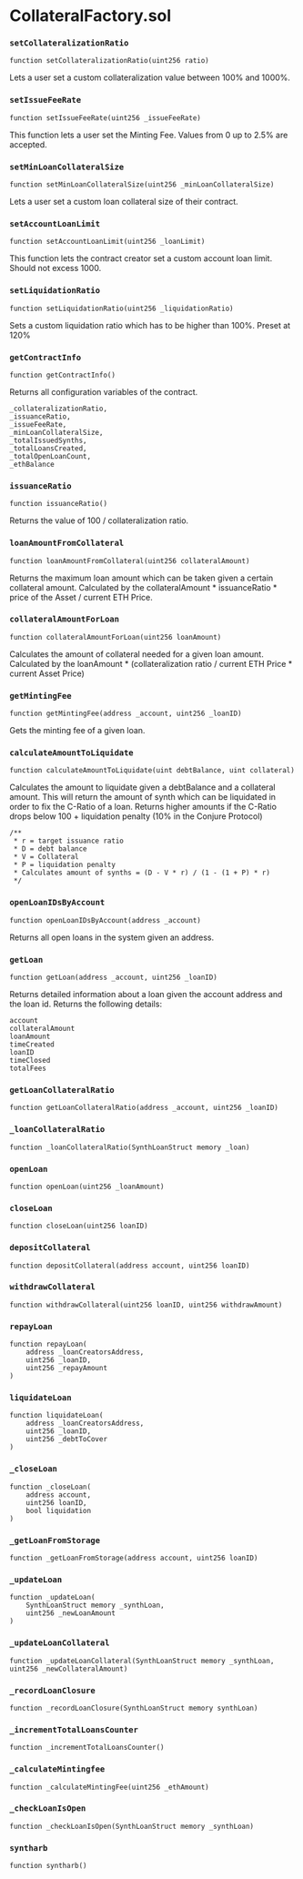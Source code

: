 # CollateralFactory.sol

### `setCollateralizationRatio`

```text
function setCollateralizationRatio(uint256 ratio)
```

Lets a user set a custom collateralization value between 100% and 1000%.

### `setIssueFeeRate`

```text
function setIssueFeeRate(uint256 _issueFeeRate)
```

This function lets a user set the Minting Fee. Values from 0 up to 2.5% are accepted.

### `setMinLoanCollateralSize`

```text
function setMinLoanCollateralSize(uint256 _minLoanCollateralSize)
```

Lets a user set a custom loan collateral size of their contract.

### `setAccountLoanLimit`

```text
function setAccountLoanLimit(uint256 _loanLimit)
```

This function lets the contract creator set a custom account loan limit. Should not excess 1000.

### `setLiquidationRatio`

```text
function setLiquidationRatio(uint256 _liquidationRatio)
```

Sets a custom liquidation ratio which has to be higher than 100%. Preset at 120%

### `getContractInfo`

```text
function getContractInfo()
```

Returns all configuration variables of the contract.

```text
_collateralizationRatio,
_issuanceRatio,
_issueFeeRate,
_minLoanCollateralSize,
_totalIssuedSynths,
_totalLoansCreated,
_totalOpenLoanCount,
_ethBalance
```

### `issuanceRatio`

```text
function issuanceRatio()
```

Returns the value of 100 / collateralization ratio.

### `loanAmountFromCollateral`

```text
function loanAmountFromCollateral(uint256 collateralAmount)
```

Returns the maximum loan amount which can be taken given a certain collateral amount. Calculated by the collateralAmount \* issuanceRatio \* price of the Asset / current ETH Price.

### `collateralAmountForLoan`

```text
function collateralAmountForLoan(uint256 loanAmount)
```

Calculates the amount of collateral needed for a given loan amount. Calculated by the loanAmount \* \(collateralization ratio / current ETH Price \* current Asset Price\)

### `getMintingFee`

```text
function getMintingFee(address _account, uint256 _loanID)
```

Gets the minting fee of a given loan.

### `calculateAmountToLiquidate`

```text
function calculateAmountToLiquidate(uint debtBalance, uint collateral)
```

Calculates the amount to liquidate given a debtBalance and a collateral amount. This will return the amount of synth which can be liquidated in order to fix the C-Ratio of a loan. Returns higher amounts if the C-Ratio drops below 100 + liquidation penalty \(10% in the Conjure Protocol\)

```text
/**
 * r = target issuance ratio
 * D = debt balance
 * V = Collateral
 * P = liquidation penalty
 * Calculates amount of synths = (D - V * r) / (1 - (1 + P) * r)
 */
```

### `openLoanIDsByAccount`

```text
function openLoanIDsByAccount(address _account)
```

Returns all open loans in the system given an address.

### `getLoan`

```text
function getLoan(address _account, uint256 _loanID)
```

Returns detailed information about a loan given the account address and the loan id. Returns the following details:

```text
account
collateralAmount
loanAmount
timeCreated
loanID
timeClosed
totalFees
```

### `getLoanCollateralRatio`

```text
function getLoanCollateralRatio(address _account, uint256 _loanID)
```

### `_loanCollateralRatio`

```text
function _loanCollateralRatio(SynthLoanStruct memory _loan)
```

### `openLoan`

```text
function openLoan(uint256 _loanAmount)
```

### `closeLoan`

```text
function closeLoan(uint256 loanID)
```

### `depositCollateral`

```text
function depositCollateral(address account, uint256 loanID)
```

### `withdrawCollateral`

```text
function withdrawCollateral(uint256 loanID, uint256 withdrawAmount)
```

### `repayLoan`

```text
function repayLoan(
    address _loanCreatorsAddress,
    uint256 _loanID,
    uint256 _repayAmount
)
```

### `liquidateLoan`

```text
function liquidateLoan(
    address _loanCreatorsAddress,
    uint256 _loanID,
    uint256 _debtToCover
)
```

### `_closeLoan`

```text
function _closeLoan(
    address account,
    uint256 loanID,
    bool liquidation
)
```

### `_getLoanFromStorage`

```text
function _getLoanFromStorage(address account, uint256 loanID)
```

### `_updateLoan`

```text
function _updateLoan(
    SynthLoanStruct memory _synthLoan,
    uint256 _newLoanAmount
)
```

### `_updateLoanCollateral`

```text
function _updateLoanCollateral(SynthLoanStruct memory _synthLoan, uint256 _newCollateralAmount)
```

### `_recordLoanClosure`

```text
function _recordLoanClosure(SynthLoanStruct memory synthLoan)
```

### `_incrementTotalLoansCounter`

```text
function _incrementTotalLoansCounter()
```

### `_calculateMintingfee`

```text
function _calculateMintingFee(uint256 _ethAmount)
```

### `_checkLoanIsOpen`

```text
function _checkLoanIsOpen(SynthLoanStruct memory _synthLoan)
```

### `syntharb`

```text
function syntharb()
```

